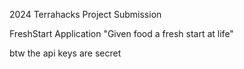 2024 Terrahacks Project Submission

FreshStart Application
"Given food a fresh start at life"

btw the api keys are secret
